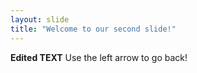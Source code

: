 ```yaml
---
layout: slide
title: "Welcome to our second slide!"
---
```

**Edited TEXT**
Use the left arrow to go back!
